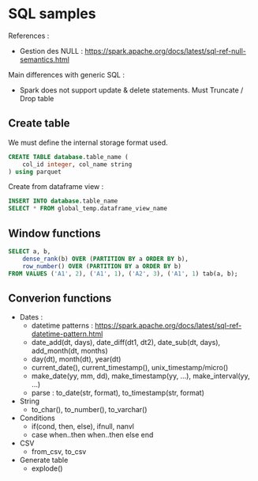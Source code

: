 # SQL samples
References :
- Gestion des NULL : https://spark.apache.org/docs/latest/sql-ref-null-semantics.html

Main differences with generic SQL :
- Spark does not support update & delete statements. Must Truncate / Drop table


## Create table
We must define the internal storage format used.
```sql
CREATE TABLE database.table_name (
    col_id integer, col_name string
) using parquet
```

Create from dataframe view :
```sql
INSERT INTO database.table_name
SELECT * FROM global_temp.dataframe_view_name
```


## Window functions
```sql
SELECT a, b,
    dense_rank(b) OVER (PARTITION BY a ORDER BY b),
    row_number() OVER (PARTITION BY a ORDER BY b)
FROM VALUES ('A1', 2), ('A1', 1), ('A2', 3), ('A1', 1) tab(a, b);
```


## Converion functions
- Dates :
  - datetime patterns : https://spark.apache.org/docs/latest/sql-ref-datetime-pattern.html
  - date_add(dt, days), date_diff(dt1, dt2), date_sub(dt, days), add_month(dt, months)
  - day(dt), month(dt), year(dt)
  - current_date(), current_timestamp(), unix_timestamp/micro()
  - make_date(yy, mm, dd), make_timestamp(yy, ...), make_interval(yy, ...)
  - parse : to_date(str, format), to_timestamp(str, format)
- String
  - to_char(), to_number(), to_varchar()
- Conditions
  - if(cond, then, else), ifnull, nanvl
  - case when..then when..then else end 
- CSV
  - from_csv, to_csv 
- Generate table
  - explode()
